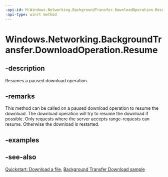 ```yaml
---
-api-id: M:Windows.Networking.BackgroundTransfer.DownloadOperation.Resume
-api-type: winrt method
---
```


<!-- Method syntax
public void Resume()
-->

# Windows.Networking.BackgroundTransfer.DownloadOperation.Resume

## -description
Resumes a paused download operation.

## -remarks
This method can be called on a paused download operation to resume the download. The download operation will try to resume the download if possible. Only requests where the server accepts range-requests can resume. Otherwise the download is restarted.

## -examples

## -see-also
[Quickstart: Download a file](http://msdn.microsoft.com/library/f7b1a3a0-87b8-4c85-a2a3-be9ff7f04d53), [Background Transfer Download sample](http://go.microsoft.com/fwlink/p/?linkid=245064)